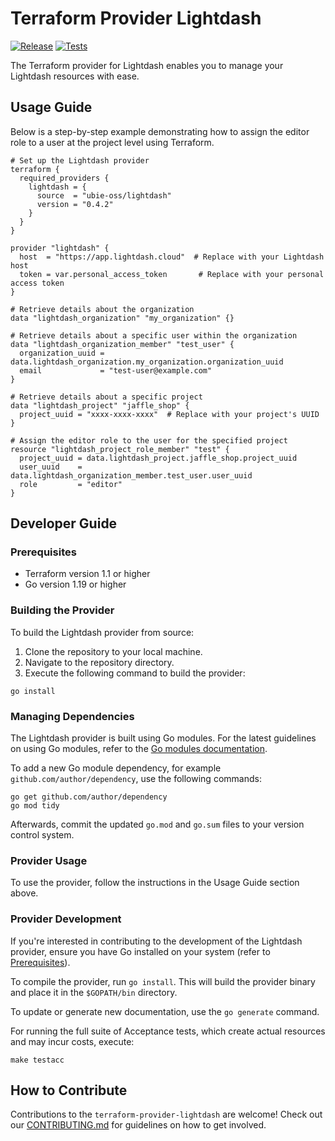 # Terraform Provider Lightdash

[![Release](https://github.com/ubie-oss/terraform-provider-lightdash/actions/workflows/release.yml/badge.svg)](https://github.com/ubie-oss/terraform-provider-lightdash/actions/workflows/release.yml)
[![Tests](https://github.com/ubie-oss/terraform-provider-lightdash/actions/workflows/test.yml/badge.svg)](https://github.com/ubie-oss/terraform-provider-lightdash/actions/workflows/test.yml)

The Terraform provider for Lightdash enables you to manage your Lightdash resources with ease.

## Usage Guide

Below is a step-by-step example demonstrating how to assign the editor role to a user at the project level using Terraform.

```hcl
# Set up the Lightdash provider
terraform {
  required_providers {
    lightdash = {
      source  = "ubie-oss/lightdash"
      version = "0.4.2"
    }
  }
}

provider "lightdash" {
  host  = "https://app.lightdash.cloud"  # Replace with your Lightdash host
  token = var.personal_access_token       # Replace with your personal access token
}

# Retrieve details about the organization
data "lightdash_organization" "my_organization" {}

# Retrieve details about a specific user within the organization
data "lightdash_organization_member" "test_user" {
  organization_uuid = data.lightdash_organization.my_organization.organization_uuid
  email             = "test-user@example.com"
}

# Retrieve details about a specific project
data "lightdash_project" "jaffle_shop" {
  project_uuid = "xxxx-xxxx-xxxx"  # Replace with your project's UUID
}

# Assign the editor role to the user for the specified project
resource "lightdash_project_role_member" "test" {
  project_uuid = data.lightdash_project.jaffle_shop.project_uuid
  user_uuid    = data.lightdash_organization_member.test_user.user_uuid
  role         = "editor"
}
```

## Developer Guide

### Prerequisites

- Terraform version 1.1 or higher
- Go version 1.19 or higher

### Building the Provider

To build the Lightdash provider from source:

1. Clone the repository to your local machine.
2. Navigate to the repository directory.
3. Execute the following command to build the provider:

```shell
go install
```

### Managing Dependencies

The Lightdash provider is built using Go modules. For the latest guidelines on using Go modules, refer to the [Go modules documentation](https://github.com/golang/go/wiki/Modules).

To add a new Go module dependency, for example `github.com/author/dependency`, use the following commands:

```shell
go get github.com/author/dependency
go mod tidy
```

Afterwards, commit the updated `go.mod` and `go.sum` files to your version control system.

### Provider Usage

To use the provider, follow the instructions in the Usage Guide section above.

### Provider Development

If you're interested in contributing to the development of the Lightdash provider, ensure you have Go installed on your system (refer to [Prerequisites](#prerequisites)).

To compile the provider, run `go install`. This will build the provider binary and place it in the `$GOPATH/bin` directory.

To update or generate new documentation, use the `go generate` command.

For running the full suite of Acceptance tests, which create actual resources and may incur costs, execute:

```shell
make testacc
```

## How to Contribute

Contributions to the `terraform-provider-lightdash` are welcome! Check out our [CONTRIBUTING.md](CONTRIBUTING.md) for guidelines on how to get involved.
